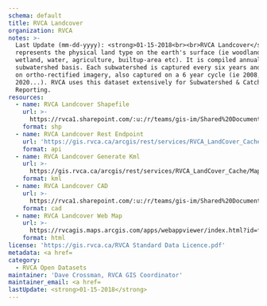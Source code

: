 ```yaml
---
schema: default
title: RVCA Landcover
organization: RVCA
notes: >-
  Last Update (mm-dd-yyyy): <strong>01-15-2018<br><br>RVCA Landcover</strong>
  represents the physical land type on the earth's surface (ie woodland,
  wetland, water, agriculture, builtup-area etc). It is compiled annually on a
  subwatershed basis. Each subwatershed is captured every six years and is based
  on ortho-rectified imagery, also captured on a 6 year cycle (ie 2008, 2014,
  2020...). RVCA uses this dataset extensively for Subwatershed & Catchment
  Reporting.
resources:
  - name: RVCA Landcover Shapefile
    url: >-
      https://rvca1.sharepoint.com/:u:/r/teams/gis-im/Shared%20Documents/Open%20Data/landCoverSHP.zip?csf=1&e=MuxvLz
    format: shp
  - name: RVCA Landcover Rest Endpoint
    url: 'https://gis.rvca.ca/arcgis/rest/services/RVCA_LandCover_Cache/MapServer'
    format: api
  - name: RVCA Landcover Generate Kml
    url: >-
      https://gis.rvca.ca/arcgis/rest/services/RVCA_LandCover_Cache/MapServer/generateKml
    format: kml
  - name: RVCA Landcover CAD
    url: >-
      https://rvca1.sharepoint.com/:u:/r/teams/gis-im/Shared%20Documents/Open%20Data/landCoverCAD.zip?csf=1&e=91czwZ
    format: cad
  - name: RVCA Landcover Web Map
    url: >-
      https://rvcagis.maps.arcgis.com/apps/webappviewer/index.html?id=fee2c1a621224da5be37c8301ca96db6
    format: html
license: 'https://gis.rvca.ca/RVCA Standard Data Licence.pdf'
metadata: <a href=
category:
  - RVCA Open Datasets
maintainer: 'Dave Crossman, RVCA GIS Coordinator'
maintainer_email: <a href=
lastUpdate: <strong>01-15-2018</strong>
---
```

